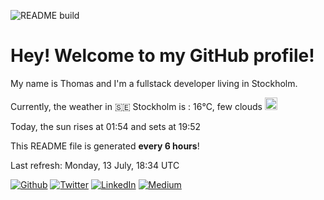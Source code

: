 ![README build](https://github.com/thmsgbrt/thmsgbrt/workflows/README%20build/badge.svg)

# Hey! Welcome to my GitHub profile!

My name is Thomas and I'm a fullstack developer living in Stockholm.

Currently, the weather in 🇸🇪 Stockholm is : 16°C, few clouds <img src="http://openweathermap.org/img/w/02d.png" alt="drawing" width="20"/>

Today, the sun rises at 01:54 and sets at 19:52



This README file is generated **every 6 hours**!

Last refresh: Monday, 13 July, 18:34 UTC



[![Github](https://img.shields.io/github/followers/thmsgbrt.svg?label=GitHub&style=social)](https://github.com/thmsgbrt) [![Twitter](https://img.shields.io/twitter/follow/Guibz16?label=Twitter&style=social)](https://twitter.com/Guibz16) [![LinkedIn](https://img.shields.io/badge/LinkedIn-My_Resume-__?style=social&logo=LinkedIn)](https://www.linkedin.com/in/thomas-guibert) [![Medium](https://img.shields.io/badge/Medium-My_Stories-__?style=social&logo=Medium)](https://medium.com/@th.guibert)
